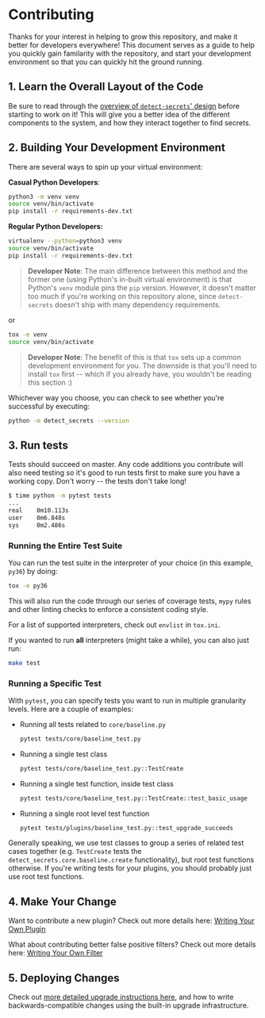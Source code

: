 # Contributing

Thanks for your interest in helping to grow this repository, and make it better
for developers everywhere! This document serves as a guide to help you quickly
gain familarity with the repository, and start your development environment so
that you can quickly hit the ground running.

## 1. Learn the Overall Layout of the Code

Be sure to read through the [overview of `detect-secrets`' design](/docs/design.md) before
starting to work on it! This will give you a better idea of the different components to the
system, and how they interact together to find secrets.

## 2. Building Your Development Environment

There are several ways to spin up your virtual environment:

**Casual Python Developers**:

```bash
python3 -m venv venv
source venv/bin/activate
pip install -r requirements-dev.txt
```

**Regular Python Developers:**

```bash
virtualenv --python=python3 venv
source venv/bin/activate
pip install -r requirements-dev.txt
```

> **Developer Note**: The main difference between this method and the former one (using Python's
  in-built virtual environment) is that Python's `venv` module pins the `pip` version. However,
  it doesn't matter too much if you're working on this repository alone, since `detect-secrets`
  doesn't ship with many dependency requirements.

or

```bash
tox -e venv
source venv/bin/activate
```

> **Developer Note**: The benefit of this is that `tox` sets up a common development environment
  for you. The downside is that you'll need to install `tox` first -- which if you already have,
  you wouldn't be reading this section :)


Whichever way you choose, you can check to see whether you're successful by executing:

```bash
python -m detect_secrets --version
```

## 3. Run tests

Tests should succeed on master. Any code additions you contribute will also need testing
so it's good to run tests first to make sure you have a working copy. Don't worry -- the tests
don't take long!

```bash
$ time python -m pytest tests
...
real    0m10.113s
user    0m6.848s
sys     0m2.486s
```

### Running the Entire Test Suite

You can run the test suite in the interpreter of your choice (in this example, `py36`) by doing:

```bash
tox -e py36
```

This will also run the code through our series of coverage tests, `mypy` rules and other linting
checks to enforce a consistent coding style.

For a list of supported interpreters, check out `envlist` in `tox.ini`.

If you wanted to run **all** interpreters (might take a while), you can also just run:

```bash
make test
```

### Running a Specific Test

With `pytest`, you can specify tests you want to run in multiple granularity
levels. Here are a couple of examples:

- Running all tests related to `core/baseline.py`

  ```bash
  pytest tests/core/baseline_test.py
  ```

- Running a single test class

  ```bash
  pytest tests/core/baseline_test.py::TestCreate
  ```

- Running a single test function, inside test class

  ```bash
  pytest tests/core/baseline_test.py::TestCreate::test_basic_usage
  ```

- Running a single root level test function

  ```bash
  pytest tests/plugins/baseline_test.py::test_upgrade_succeeds
  ```

Generally speaking, we use test classes to group a series of related test cases together (e.g.
`TestCreate` tests the `detect_secrets.core.baseline.create` functionality), but root test
functions otherwise. If you're writing tests for your plugins, you should probably just use
root test functions.

## 4. Make Your Change

Want to contribute a new plugin? Check out more details here:
[Writing Your Own Plugin](/docs/plugins.md#Writing%20Your%20Own%20Plugin)

What about contributing better false positive filters? Check out more details here:
[Writing Your Own Filter](/docs/filters.md#Writing%20Your%20Own%20Filter)

## 5. Deploying Changes

Check out [more detailed upgrade instructions here](/docs/upgrades.md), and how to write
backwards-compatible changes using the built-in upgrade infrastructure.
